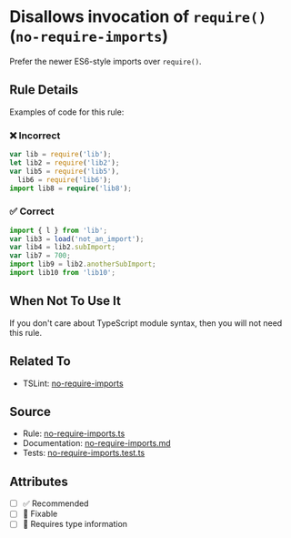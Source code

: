 # Disallows invocation of `require()` (`no-require-imports`)

Prefer the newer ES6-style imports over `require()`.

## Rule Details

Examples of code for this rule:

<!--tabs-->

### ❌ Incorrect

```ts
var lib = require('lib');
let lib2 = require('lib2');
var lib5 = require('lib5'),
  lib6 = require('lib6');
import lib8 = require('lib8');
```

### ✅ Correct

```ts
import { l } from 'lib';
var lib3 = load('not_an_import');
var lib4 = lib2.subImport;
var lib7 = 700;
import lib9 = lib2.anotherSubImport;
import lib10 from 'lib10';
```

## When Not To Use It

If you don't care about TypeScript module syntax, then you will not need this rule.

## Related To

- TSLint: [no-require-imports](https://palantir.github.io/tslint/rules/no-require-imports/)

## Source

- Rule: [no-require-imports.ts](https://github.com/typescript-eslint/typescript-eslint/blob/main/packages/eslint-plugin/src/rules/no-require-imports.ts)
- Documentation: [no-require-imports.md](https://github.com/typescript-eslint/typescript-eslint/blob/main/packages/eslint-plugin/docs/rules/no-require-imports.md)
- Tests: [no-require-imports.test.ts](https://github.com/typescript-eslint/typescript-eslint/blob/main/packages/eslint-plugin/tests/rules/no-require-imports.test.ts)

## Attributes

- [ ] ✅ Recommended
- [ ] 🔧 Fixable
- [ ] 💭 Requires type information
